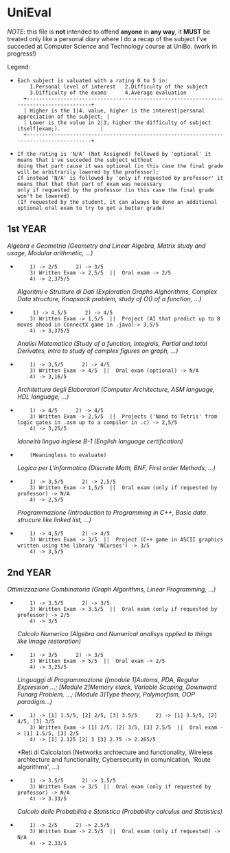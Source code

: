 # UniEval
_NOTE_: this file is **not** intended to offend **anyone** in **any way**, it **MUST** be treated only like a personal diary where I do a recap of the subject I've succeded at Computer Science and Technology course at UniBo. (work in progress!)

Legend: 
+     Each subject is valuated with a rating 0 to 5 in:
          1.Personal level of interest   2.Difficulty of the subject
          3.Difficulty of the exams      4.Average evaluation
        +----------------------------------------------------------------------------------------+
        | Higher is the 1|4. value, higher is the interest|personal appreciation of the subject; |
        | Lower is the value in 2|3, higher the difficulty of subject itself|exam;).             |
        +----------------------------------------------------------------------------------------+
+     If the rating is 'N/A' (Not Assigned) followed by 'optional' it means that i've succeded the subject without
      doing that part cause it was optional (in this case the final grade will be arbitrarily lowered by the professor);
      If instead 'N/A' is followed by 'only if requested by professor' it means that that that part of exam was necessary
      only if requested by the professor (in this case the final grade won't be lowered).
      (If requested by the student, it can always be done an additional optional oral exam to try to get a better grade)

## 1st YEAR

  *Algebra e Geometria (Geometry and Linear Algebra, Matrix study and usage, Modular arithmetic, ...)*
+         1) -> 2/5      2) -> 3/5
          3) Written Exam -> 2,5/5  ||  Oral exam -> 2/5
          4) -> 2,375/5

  *Algoritmi e Strutture di Dati (Exploration Graphs Alghorithms, Complex Data structure, Knapsack problem, study of O() of a function, ...)*
+          1) -> 4,5/5      2) -> 4/5
          3) Written Exam -> 1,5/5  ||  Project (AI that predict up to 8 moves ahead in ConnectX game in .java)-> 3,5/5
          4) -> 3,375/5

  *Analisi Matematica (Study of a function, Integrals, Partial and total Derivates, intro to study of complex figures on graph, ...)*
+         1) -> 3,5/5      2) -> 4/5
          3) Written Exam -> 4/5  ||  Oral exam (optional) -> N/A
          4) -> 3,16/5

  *Architettura degli Elaboratori (Computer Architecture, ASM language, HDL language, ...)*
+         1) -> 4/5      2) -> 4/5
          3) Written Exam -> 2,5/5  ||  Projects ('Nand to Tetris' from logic gates in .asm up to a compiler in .c) -> 2,5/5
          4) -> 3,25/5

  *Idoneità lingua inglese B-1 (English language certification)*
+         (Meaningless to evaluate)

  *Logica per L'informatica (Discrete Math, BNF, First order Methods, ...)*
+         1) -> 3,5/5      2) -> 2,5/5
          3) Written Exam -> 1,5/5  ||  Oral exam (only if requested by professor) -> N/A
          4) -> 2,5/5

  *Programmazione (Introduction to Programming in C++, Basic data strucure like linked list, ...)*
+         1) -> 4,5/5      2) -> 4/5
          3) Written Exam -> 3/5  ||  Project (C++ game in ASCII graphics written using the library 'NCurses') -> 3/5
          4) -> 3,5/5

## 2nd YEAR

  *Ottimizzazione Combinatoria (Graph Algorithms, Linear Programming, ...)*
+         1) -> 3.5/5      2) -> 3/5
          3) Written Exam -> 3.5/5  ||  Oral exam (only if requested by professor) -> 2/5
          4) -> 3/5

  *Calcolo Numerico (Algebra and Numerical analisys applied to things like Image restoration)*
+         1) -> 3/5      2) -> 3/5
          3) Written Exam -> 5/5  ||  Oral exam -> 2/5
          4) -> 3,25/5

  *Linguaggi di Programmazione ([module 1]Automs, PDA, Regular Expression ...; [Module 2]Memory stack, Variable Scoping, Downward Funarg Problem, ...; [Module 3]Type theory, Polymorfism, OOP paradigm...)*
+         1) -> [1] 1.5/5, [2] 2/5, [3] 3.5/5      2) -> [1] 3.5/5, [2] 4/5, [3] 3/5
          3) Written Exam -> [1] 2/5, [2] 3/5, [3] 2.5/5  ||  Oral exam -> [1] 1.5/5, [3] 2/5
          4) -> [1] 2.125 [2] 3 [3] 2.75 -> 2.265/5

  *Reti di Calcolatori (Networks archtecture and functionality, Wireless archtecture and functionality, Cybersecurity in comunication, 'Route algorithms', ...)
+         1) -> 3.5/5      2) -> 3.5/5
          3) Written Exam -> 3/5  ||  Oral exam (only if requested by professor) -> N/A
          4) -> 3.33/5

  *Calcolo delle Probabilità e Statistica (Probability calculus and Statistics)*
+         1) -> 2/5      2) -> 2.5/5
          3) Written Exam -> 2.5/5  ||  Oral exam (only if requested) -> N/A
          4) -> 2.33/5      
